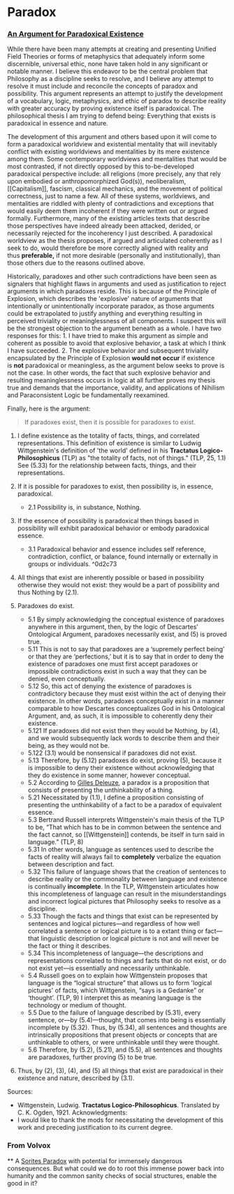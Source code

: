 # Paradox

### [An Argument for Paradoxical Existence](https://www.reddit.com/r/philosophy/comments/fqa0ja/an_argument_for_paradoxical_existence/?utm_source=share&utm_medium=ios_app&utm_name=iossmf)
While there have been many attempts at creating and presenting Unified Field Theories or forms of metaphysics that adequately inform some discernible, universal ethic, none have taken hold in any significant or notable manner. I believe this endeavor to be the central problem that Philosophy as a discipline seeks to resolve, and I believe any attempt to resolve it must include and reconcile the concepts of paradox and possibility. This argument represents an attempt to justify the development of a vocabulary, logic, metaphysics, and ethic of paradox to describe reality with greater accuracy by proving existence itself is paradoxical. The philosophical thesis I am trying to defend being: Everything that exists is paradoxical in essence and nature.

The development of this argument and others based upon it will come to form a paradoxical worldview and existential mentality that will inevitably conflict with existing worldviews and mentalities by its mere existence among them. Some contemporary worldviews and mentalities that would be most contrasted, if not directly opposed by this to-be-developed paradoxical perspective include: all religions (more precisely, any that rely upon embodied or anthropomorphized God(s)), neoliberalism, [[Capitalism]], fascism, classical mechanics, and the movement of political correctness, just to name a few. All of these systems, worldviews, and mentalities are riddled with plenty of contradictions and exceptions that would easily deem them incoherent if they were written out or argued formally. Furthermore, many of the existing articles texts that describe those perspectives have indeed already been attacked, derided, or necessarily rejected for the incoherency I just described. A paradoxical worldview as the thesis proposes, if argued and articulated coherently as I seek to do, would therefore be more correctly aligned with reality and thus __preferable,__ if not more desirable (personally and institutionally), than those others due to the reasons outlined above.

Historically, paradoxes and other such contradictions have been seen as signalers that highlight flaws in arguments and used as justification to reject arguments in which paradoxes reside. This is because of the Principle of Explosion, which describes the 'explosive' nature of arguments that intentionally or unintentionally incorporate paradox, as those arguments could be extrapolated to justify anything and everything resulting in perceived triviality or meaninglessness of all components. I suspect this will be the strongest objection to the argument beneath as a whole. I have two responses for this: 1. I have tried to make this argument as simple and coherent as possible to avoid that explosive behavior, a task at which I think I have succeeded. 2. The explosive behavior and subsequent triviality encapsulated by the Principle of Explosion __would not occur__ if existence is **not** paradoxical or meaningless, as the argument below seeks to prove is not the case. In other words, the fact that such explosive behavior and resulting meaninglessness occurs in logic at all further proves my thesis true and demands that the importance, validity, and applications of Nihilism and Paraconsistent Logic be fundamentally reexamined.

Finally, here is the argument:
> If paradoxes exist, then it is possible for paradoxes to exist.

1. I define existence as the totality of facts, things, and correlated representations. This definition of existence is similar to Ludwig Wittgenstein's definition of 'the world' defined in his **Tractatus Logico-Philosophicus** (TLP) as "the totality of facts, not of things." (TLP, 25, 1.1) See (5.33) for the relationship between facts, things, and their representations.

2. If it is possible for paradoxes to exist, then possibility is, in essence, paradoxical.
	- 2.1 Possibility is, in substance, Nothing.
3. If the essence of possibility is paradoxical then things based in possibility will exhibit paradoxical behavior or embody paradoxical essence.
	- 3.1 Paradoxical behavior and essence includes self reference, contradiction, conflict, or balance, found internally or externally in groups or individuals. ^0d2c73
4. All things that exist are inherently possible or based in possibility otherwise they would not exist: they would be a part of possibility and thus Nothing by (2.1).
5. Paradoxes do exist.
	- 5.1 By simply acknowledging the conceptual existence of paradoxes anywhere in this argument, then, by the logic of Descartes’ Ontological Argument, paradoxes necessarily exist, and (5) is proved true.
	- 5.11 This is not to say that paradoxes are a ‘supremely perfect being’ or that they are ‘perfections,’ but it is to say that in order to deny the existence of paradoxes one must first accept paradoxes or impossible contradictions exist in such a way that they can be denied, even conceptually.
	- 5.12 So, this act of denying the existence of paradoxes is contradictory because they must exist within the act of denying their existence. In other words, paradoxes conceptually exist in a manner comparable to how Descartes conceptualizes God in his Ontological Argument, and, as such, it is impossible to coherently deny their existence.
	- 5.121 If paradoxes did not exist then they would be Nothing, by (4), and we would subsequently lack words to describe them and their being, as they would not be.
	- 5.122 (3.1) would be nonsensical if paradoxes did not exist.
	- 5.13 Therefore, by (5.12) paradoxes do exist, proving (5), because it is impossible to deny their existence without acknowledging that they do existence in some manner, however conceptual.
	- 5.2 According to [Gilles Deleuze](https://www.youtube.com/watch?v=XBo2Z7ZV0As&feature=emb_logo), a paradox is a proposition that consists of presenting the unthinkability of a thing.
	- 5.21 Necessitated by (1.1), I define a proposition consisting of presenting the unthinkability of a fact to be a paradox of equivalent essence.
	- 5.3 Bertrand Russell interprets Wittgenstein's main thesis of the TLP to be, “That which has to be in common between the sentence and the fact cannot, so [[Wittgenstein]] contends, be itself in turn said in language.” (TLP, 8)
	- 5.31 In other words, language as sentences used to describe the facts of reality will always fail to __completely__ verbalize the equation between description and fact.
	- 5.32 This failure of language shows that the creation of sentences to describe reality or the commonality between language and existence is continually __incomplete__. In the TLP, Wittgenstein articulates how this incompleteness of language can result in the misunderstandings and incorrect logical pictures that Philosophy seeks to resolve as a discipline.
	- 5.33 Though the facts and things that exist can be represented by sentences and logical pictures—and regardless of how well correlated a sentence or logical picture is to a extant thing or fact—that linguistic description or logical picture is not and will never be the fact or thing it describes.
	- 5.34 This incompleteness of language—the descriptions and representations correlated to things and facts that do not exist, or do not exist yet—is essentially and necessarily unthinkable.
	- 5.4 Russell goes on to explain how Wittgenstein proposes that language is the “logical structure” that allows us to form 'logical pictures' of facts, which Wittgenstein, “says is a Gedanke” or ‘thought’. (TLP, 9) I interpret this as meaning language is the technology or medium of thought.
	- 5.5 Due to the failure of language described by (5.31), every sentence, or—by (5.4)—thought, that comes into being is essentially incomplete by (5.32). Thus, by (5.34), all sentences and thoughts are intrinsically propositions that present objects or concepts that are unthinkable to others, or were unthinkable until they were thought.
	- 5.6 Therefore, by (5.2), (5.21), and (5.5), all sentences and thoughts are paradoxes, further proving (5) to be true.
 6. Thus, by (2), (3), (4), and (5) all things that exist are paradoxical in their existence and nature, described by (3.1).


Sources:
- Wittgenstein, Ludwig. __Tractatus Logico-Philosophicus__. Translated by C. K. Ogden, 1921.
Acknowledgments:
- I would like to thank the mods for necessitating the development of this work and preceding justification to its current degree.


### From Volvox
** A [Sorites Paradox](https://en.wikipedia.org/wiki/Sorites_paradox) with potential for immensely dangerous consequences. But what could we do to root this immense power back into humanity and the common sanity checks of social structures, enable the good in it?